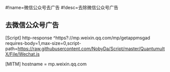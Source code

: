 #!name=微信公众号去广告
#!desc=去除微信公众号广告
## 去微信公众号广告
[Script]
http-response ^https?:\/\/mp\.weixin\.qq\.com\/mp\/getappmsgad requires-body=1,max-size=0,script-path=https://raw.githubusercontent.com/NobyDa/Script/master/QuantumultX/File/Wechat.js

[MITM]
hostname = mp.weixin.qq.com
